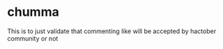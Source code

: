 # chumma

This is to just validate that commenting like will be accepted by hactober community or not 
